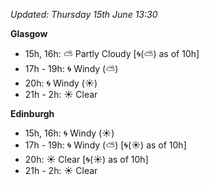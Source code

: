 *Updated: Thursday 15th June 13:30*

**Glasgow**

* 15h, 16h: :partly_sunny: Partly Cloudy [:cyclone:(:partly_sunny:) as of 10h]
* 17h - 19h: :cyclone: Windy (:partly_sunny:)
* 20h: :cyclone: Windy (:sunny:)
* 21h - 2h: :sunny: Clear

**Edinburgh**

* 15h, 16h: :cyclone: Windy (:sunny:)
* 17h - 19h: :cyclone: Windy (:partly_sunny:) [:cyclone:(:sunny:) as of 10h]
* 20h: :sunny: Clear [:cyclone:(:sunny:) as of 10h]
* 21h - 2h: :sunny: Clear
